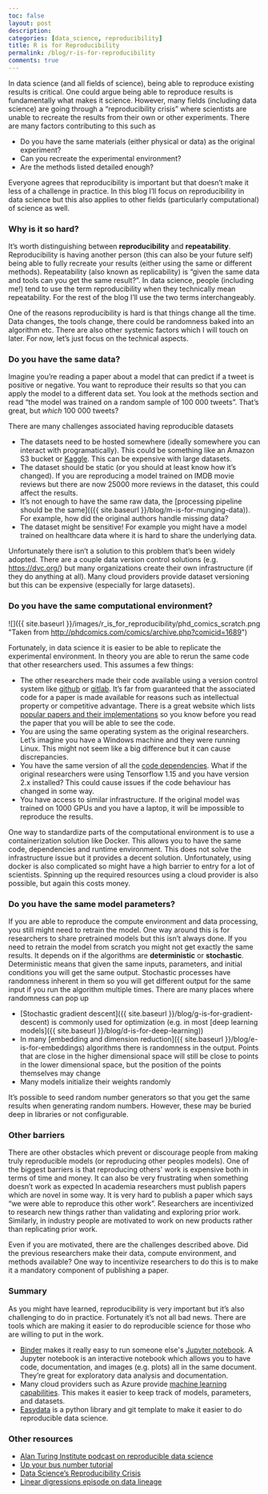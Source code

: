 ```yaml
---
toc: false
layout: post
description: 
categories: [data_science, reproducibility]
title: R is for Reproducibility
permalink: /blog/r-is-for-reproducibility
comments: true
---
```


In data science (and all fields of science), being able to reproduce existing results is critical. One could argue being able to reproduce results is fundamentally what makes it science. However, many fields (including data science) are going through a “reproducibility crisis” where scientists are unable to recreate the results from their own or other experiments. There are many factors contributing to this such as

* Do you have the same materials (either physical or data) as the original experiment?
* Can you recreate the experimental environment?
* Are the methods listed detailed enough?

Everyone agrees that reproducibility is important but that doesn’t make it less of a challenge in practice. In this blog I’ll focus on reproducibility in data science but this also applies to other fields (particularly computational) of science as well.

### Why is it so hard?

It’s worth distinguishing between **reproducibility** and **repeatability**. Reproducibility is having another person (this can also be your future self) being able to fully recreate your results (either using the same or different methods). Repeatability (also known as replicability) is “given the same data and tools can you get the same result?”. In data science, people (including me!) tend to use the term reproducibility when they technically mean repeatability. For the rest of the blog I’ll use the two terms interchangeably.

One of the reasons reproducibility is hard is that things change all the time. Data changes, the tools change, there could be randomness baked into an algorithm etc. There are also other systemic factors which I will touch on later. For now, let’s just focus on the technical aspects.

### Do you have the same data?

Imagine you’re reading a paper about a model that can predict if a tweet is positive or negative. You want to reproduce their results so that you can apply the model to a different data set. You look at the methods section and read “the model was trained on a random sample of 100 000 tweets”. That’s great, but *which* 100 000 tweets? 

There are many challenges associated having reproducible datasets

* The datasets need to be hosted somewhere (ideally somewhere you can interact with programatically). This could be something like an Amazon S3 bucket or [Kaggle](https://www.kaggle.com/datasets). This can be expensive with large datasets.
* The dataset should be static (or you should at least know how it’s changed). If you are reproducing a model trained on IMDB movie reviews but there are now 25000 more reviews in the dataset, this could affect the results.
* It’s not enough to have the same raw data, the [processing pipeline should be the same](({{ site.baseurl }}/blog/m-is-for-munging-data)). For example, how did the original authors handle missing data?
* The dataset might be sensitive! For example you might have a model trained on healthcare data where it is hard to share the underlying data. 

Unfortunately there isn’t a solution to this problem that’s been widely adopted. There are a couple data version control solutions (e.g. https://dvc.org/) but many organizations create their own infrastructure (if they do anything at all). Many cloud providers provide dataset versioning but this can be expensive (especially for large datasets).

### Do you have the same computational environment?

![]({{ site.baseurl }}/images/r_is_for_reproducibility/phd_comics_scratch.png "Taken from http://phdcomics.com/comics/archive.php?comicid=1689")

Fortunately, in data science it is easier to be able to replicate the experimental environment. In theory you are able to rerun the same code that other researchers used. This assumes a few things:

* The other researchers made their code available using a version control system like [github](https://github.com/) or [gitlab](https://about.gitlab.com/). It’s far from guaranteed that the associated code for a paper is made available for reasons such as intellectual property or competitive advantage. There is a great website which lists [popular papers and their implementations](https://paperswithcode.com/) so you know before you read the paper that you will be able to see the code.
* You are using the same operating system as the original researchers. Let’s imagine you have a Windows machine and they were running Linux. This might not seem like a big difference but it can cause discrepancies.
* You have the same version of all the [code dependencies](https://xkcd.com/1987/). What if the original researchers were using Tensorflow 1.15 and you have version 2.x installed? This could cause issues if the code behaviour has changed in some way.
* You have access to similar infrastructure. If the original model was trained on 1000 GPUs and you have a laptop, it will be impossible to reproduce the results.

One way to standardize parts of the computational environment is to use a containerization solution like Docker. This allows you to have the same code, dependencies and runtime environment. This does not solve the infrastructure issue but it provides a decent solution. Unfortunately, using docker is also complicated so might have a high barrier to entry for a lot of scientists. Spinning up the required resources using a cloud provider is also possible, but again this costs money.

### Do you have the same model parameters?

If you are able to reproduce the compute environment and data processing, you still might need to retrain the model. One way around this is for researchers to share pretrained models but this isn’t always done. If you need to retrain the model from scratch you might not get exactly the same results. It depends on if the algorithms are **deterministic** or **stochastic**. Deterministic means that given the same inputs, parameters, and initial conditions you will get the same output. Stochastic processes have randomness inherent in them so you will get different output for the same input if you run the algorithm multiple times. There are many places where randomness can pop up

* [Stochastic gradient descent]({{ site.baseurl }}/blog/g-is-for-gradient-descent) is commonly used for optimization (e.g. in most [deep learning models]({{ site.baseurl }}/blog/d-is-for-deep-learning))
* In many [embedding and dimension reduction]({{ site.baseurl }}/blog/e-is-for-embeddings) algorithms there is randomness in the output. Points that are close in the higher dimensional space will still be close to points in the lower dimensional space, but the position of the points themselves may change
* Many models initialize their weights randomly

It’s possible to seed random number generators so that you get the same results when generating random numbers. However, these may be buried deep in libraries or not configurable.

### Other barriers

There are other obstacles which prevent or discourage people from making truly reproducible models (or reproducing other peoples models). One of the biggest barriers is that reproducing others' work is expensive both in terms of time and money. It can also be very frustrating when something doesn’t work as expected
In academia researchers must publish papers which are novel in some way. It is very hard to publish a paper which says “we were able to reproduce this other work”. Researchers are incentivized to research new things rather than validating and exploring prior work. Similarly, in industry people are motivated to work on new products rather than replicating prior work.

Even if you are motivated, there are the challenges described above. Did the previous researchers make their data, compute environment, and methods available? One way to incentivize researchers to do this is to make it a mandatory component of publishing a paper.

### Summary

As you might have learned, reproducibility is very important but it’s also challenging to do in practice. Fortunately it’s not all bad news. There are tools which are making it easier to do reproducible science for those who are willing to put in the work.

* [Binder](https://mybinder.org/) makes it really easy to run someone else's [Jupyter notebook](https://jupyter.org/). A Jupyter notebook is an interactive notebook which allows you to have code, documentation, and images (e.g. plots) all in the same document. They’re great for exploratory data analysis and documentation.
* Many cloud providers such as Azure provide [machine learning capabilities](https://azure.microsoft.com/en-ca/services/machine-learning/#capabilities). This makes it easier to keep track of models, parameters, and datasets.
* [Easydata](https://github.com/hackalog/cookiecutter-easydata) is a python library and git template to make it easier to do reproducible data science.

### Other resources

* [Alan Turing Institute podcast on reproducible data science](https://www.podbean.com/ew/pb-wxkjp-ecfa7f)
* [Up your bus number tutorial](https://www.youtube.com/watch?v=x7gukmVdAxw&list=PLGVZCDnMOq0qaT_ji1YQ5O4bWTEarj9J8&index=30&t=0s)
* [Data Science’s Reproducibility Crisis](https://towardsdatascience.com/data-sciences-reproducibility-crisis-b87792d88513)
* [Linear digressions episode on data lineage](https://lineardigressions.com/episodes/2017/9/3/data-lineage)





